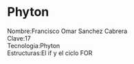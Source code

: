 # Phyton
Nombre:Francisco Omar Sanchez Cabrera <br>
Clave:17<br>
Tecnologia:Phyton<br>
Estructuras:El if y el ciclo FOR <br>
